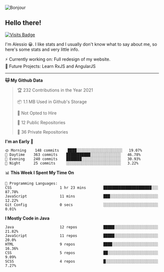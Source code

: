 ![Bonjour](https://i.redd.it/ayih4qogh2a51.png)

## Hello there!
[![Visits Badge](https://badges.pufler.dev/visits/PandaSekh/PandaSekh)](https://alessiofranceschi.me)

I'm Alessio 😀. I like stats and I usually don't know what to say about me, so here's some stats and very little info.

⚡ Currently working on: Full redesign of my website.  
🤔 Future Projects: Learn RxJS and AngularJS

---

<!--START_SECTION:waka-->
**🐱 My Github Data** 

> 🏆 232 Contributions in the Year 2021
 > 
> 📦 1.1 MB Used in Github's Storage 
 > 
> 🚫 Not Opted to Hire
 > 
> 📜 12 Public Repositories 
 > 
> 🔑 36 Private Repositories  
 > 
**I'm an Early 🐤** 

```text
🌞 Morning    148 commits    ████░░░░░░░░░░░░░░░░░░░░░   19.07% 
🌆 Daytime    363 commits    ███████████░░░░░░░░░░░░░░   46.78% 
🌃 Evening    240 commits    ███████░░░░░░░░░░░░░░░░░░   30.93% 
🌙 Night      25 commits     ░░░░░░░░░░░░░░░░░░░░░░░░░   3.22%

```


📊 **This Week I Spent My Time On** 

```text
💬 Programming Languages: 
CSS                      1 hr 23 mins        ██████████████████████░░░   87.78% 
JavaScript               11 mins             ███░░░░░░░░░░░░░░░░░░░░░░   12.22% 
Git Config               0 secs              ░░░░░░░░░░░░░░░░░░░░░░░░░   0.01%

```

**I Mostly Code in Java** 

```text
Java                     12 repos            █████░░░░░░░░░░░░░░░░░░░░   21.82% 
JavaScript               11 repos            █████░░░░░░░░░░░░░░░░░░░░   20.0% 
HTML                     9 repos             ████░░░░░░░░░░░░░░░░░░░░░   16.36% 
CSS                      5 repos             ██░░░░░░░░░░░░░░░░░░░░░░░   9.09% 
SCSS                     4 repos             █░░░░░░░░░░░░░░░░░░░░░░░░   7.27%

```



<!--END_SECTION:waka-->
